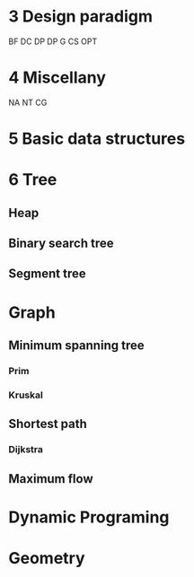 


# 3 Design paradigm
BF
DC
DP
DP
G
CS
OPT

# 4 Miscellany
NA
NT
CG

 

# 5 Basic data structures




# 6 Tree

## Heap



## Binary search tree



## Segment tree



# Graph

## Minimum spanning tree

### Prim

### Kruskal


## Shortest path

### Dijkstra


## Maximum flow




# Dynamic Programing





# Geometry






